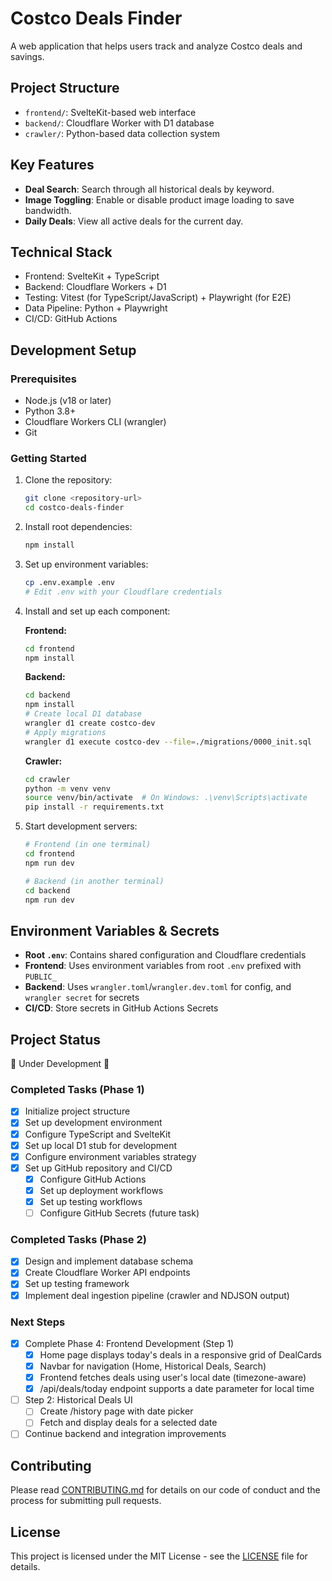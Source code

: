 # Costco Deals Finder

A web application that helps users track and analyze Costco deals and savings.

## Project Structure

- `frontend/`: SvelteKit-based web interface
- `backend/`: Cloudflare Worker with D1 database
- `crawler/`: Python-based data collection system

## Key Features

- **Deal Search**: Search through all historical deals by keyword.
- **Image Toggling**: Enable or disable product image loading to save bandwidth.
- **Daily Deals**: View all active deals for the current day.

## Technical Stack

- Frontend: SvelteKit + TypeScript
- Backend: Cloudflare Workers + D1
- Testing: Vitest (for TypeScript/JavaScript) + Playwright (for E2E)
- Data Pipeline: Python + Playwright
- CI/CD: GitHub Actions

## Development Setup

### Prerequisites

- Node.js (v18 or later)
- Python 3.8+
- Cloudflare Workers CLI (wrangler)
- Git

### Getting Started

1. Clone the repository:

   ```bash
   git clone <repository-url>
   cd costco-deals-finder
   ```

2. Install root dependencies:

   ```bash
   npm install
   ```

3. Set up environment variables:

   ```bash
   cp .env.example .env
   # Edit .env with your Cloudflare credentials
   ```

4. Install and set up each component:

   **Frontend:**

   ```bash
   cd frontend
   npm install
   ```

   **Backend:**

   ```bash
   cd backend
   npm install
   # Create local D1 database
   wrangler d1 create costco-dev
   # Apply migrations
   wrangler d1 execute costco-dev --file=./migrations/0000_init.sql
   ```

   **Crawler:**

   ```bash
   cd crawler
   python -m venv venv
   source venv/bin/activate  # On Windows: .\venv\Scripts\activate
   pip install -r requirements.txt
   ```

5. Start development servers:

   ```bash
   # Frontend (in one terminal)
   cd frontend
   npm run dev

   # Backend (in another terminal)
   cd backend
   npm run dev
   ```

## Environment Variables & Secrets

- **Root `.env`**: Contains shared configuration and Cloudflare credentials
- **Frontend**: Uses environment variables from root `.env` prefixed with `PUBLIC_`
- **Backend**: Uses `wrangler.toml`/`wrangler.dev.toml` for config, and `wrangler secret` for secrets
- **CI/CD**: Store secrets in GitHub Actions Secrets

## Project Status

🚧 Under Development 🚧

### Completed Tasks (Phase 1)

- [x] Initialize project structure
- [x] Set up development environment
- [x] Configure TypeScript and SvelteKit
- [x] Set up local D1 stub for development
- [x] Configure environment variables strategy
- [x] Set up GitHub repository and CI/CD
  - [x] Configure GitHub Actions
  - [x] Set up deployment workflows
  - [x] Set up testing workflows
  - [ ] Configure GitHub Secrets (future task)

### Completed Tasks (Phase 2)

- [x] Design and implement database schema
- [x] Create Cloudflare Worker API endpoints
- [x] Set up testing framework
- [x] Implement deal ingestion pipeline (crawler and NDJSON output)

### Next Steps

- [x] Complete Phase 4: Frontend Development (Step 1)
  - [x] Home page displays today's deals in a responsive grid of DealCards
  - [x] Navbar for navigation (Home, Historical Deals, Search)
  - [x] Frontend fetches deals using user's local date (timezone-aware)
  - [x] /api/deals/today endpoint supports a date parameter for local time
- [ ] Step 2: Historical Deals UI
  - [ ] Create /history page with date picker
  - [ ] Fetch and display deals for a selected date
- [ ] Continue backend and integration improvements

## Contributing

Please read [CONTRIBUTING.md](CONTRIBUTING.md) for details on our code of conduct and the process for submitting pull requests.

## License

This project is licensed under the MIT License - see the [LICENSE](LICENSE) file for details.
